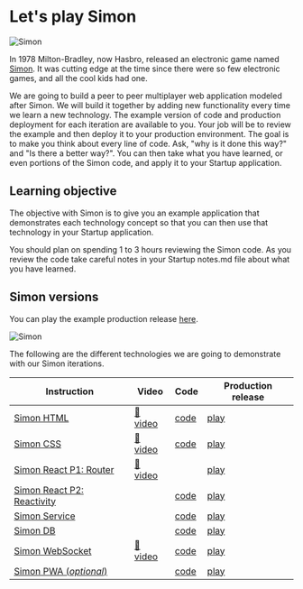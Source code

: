 # Let's play Simon

![Simon](simon.png)

In 1978 Milton-Bradley, now Hasbro, released an electronic game named [Simon](<https://en.wikipedia.org/wiki/Simon_(game)>). It was cutting edge at the time since there were so few electronic games, and all the cool kids had one.

We are going to build a peer to peer multiplayer web application modeled after Simon. We will build it together by adding new functionality every time we learn a new technology. The example version of code and production deployment for each iteration are available to you. Your job will be to review the example and then deploy it to your production environment. The goal is to make you think about every line of code. Ask, "why is it done this way?" and "Is there a better way?". You can then take what you have learned, or even portions of the Simon code, and apply it to your Startup application.

## Learning objective

The objective with Simon is to give you an example application that demonstrates each technology concept so that you can then use that technology in your Startup application.

You should plan on spending 1 to 3 hours reviewing the Simon code. As you review the code take careful notes in your Startup notes.md file about what you have learned.

## Simon versions

You can play the example production release [here](https://simon.cs260.click).

![Simon](../startup/simonPlay.gif)

The following are the different technologies we are going to demonstrate with our Simon iterations.

| Instruction                                                          | Video                                    | Code                                                                | Production release                          |
| -------------------------------------------------------------------- | ---------------------------------------- | ------------------------------------------------------------------- | ------------------------------------------- |
| [Simon HTML](../../simon/simonHtml/simonHtml.md)                     | [🎥 video](https://youtu.be/zg7eDNRMnWA) | [code](https://github.com/webprogramming260/simon-html#readme)      | [play](https://simon-html.cs260.click)      |
| [Simon CSS](../../simon/simonCss/simonCss.md)                        | [🎥 video](https://youtu.be/N7DVKsvUJgM) | [code](https://github.com/webprogramming260/simon-css#readme)       | [play](https://simon-css.cs260.click)       |
| [Simon React P1: Router](../../simon/simonReact/simonReactP1.md)     | [🎥 video](https://youtu.be/-Gv27DPUPbQ) |                                                                     | [play](https://simon-react.cs260.click)     |
| [Simon React P2: Reactivity](../../simon/simonReact/simonReactP2.md) |                                          | [code](https://github.com/webprogramming260/simon-react#readme)     | [play](https://simon-react.cs260.click)     |
| [Simon Service](../../simon/simonService/simonService.md)            |                                          | [code](https://github.com/webprogramming260/simon-service#readme)   | [play](https://simon-service.cs260.click)   |
| [Simon DB](../../simon/simonDb/simonDb.md)                           |                                          | [code](https://github.com/webprogramming260/simon-db#readme)        | [play](https://simon-db.cs260.click)        |
| [Simon WebSocket](../../simon/simonWebSocket/simonWebSocket.md)      | [🎥 video](https://youtu.be/oVO2VIG0zfI) | [code](https://github.com/webprogramming260/simon-websocket#readme) | [play](https://simon-websocket.cs260.click) |
| [Simon PWA (_optional_)](../../simon/simonPwa/simonPwa.md)           |                                          | [code](https://github.com/webprogramming260/simon-pwa#readme)       | [play](https://simon-pwa.cs260.click)       |
